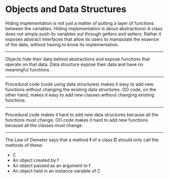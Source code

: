 # Objects and Data Structures

Hiding implementation is not just a matter of putting a layer of functions between the variables. Hiding implementation is about abstractions! A class does not simply push its variables out through getters and setters. Rather it exposes abstract interfaces that allow its users to manipulate the essence of the data, without having to know its implementation.

***

Objects hide their data behind abstractions and expose functions that operate on that data. Data structure expose their data and have no meaningful functions.

***

Procedural code (code using data structures) makes it easy to add new functions without changing the existing data structures. OO code, on the other hand, makes it easy to add new classes without changing existing functions.

***

Procedural code makes it hard to add new data structures because all the functions must change. OO code makes it hard to add new functions because all the classes must change.

***

The Law of Demeter says that a method **f** of a class **C** should only call the methods of these:
* C
* An object created by f
* An object passed as an argument to f
* An object held in an instance variable of C